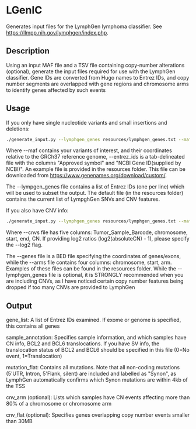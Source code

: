 # LGenIC
Generates input files for the LymphGen lymphoma classifier. See https://llmpp.nih.gov/lymphgen/index.php.

## Description
Using an input MAF file and a TSV file containing copy-number alterations (optional), generate the input files required for use with the LymphGen classifier.
Gene IDs are converted from Hugo names to Entrez IDs, and copy number segments are overlapped with gene regions and chromosome arms to
identify genes affected by such events

## Usage
If you only have single nucleotide variants and small insertions and deletions:
```bash
./generate_input.py --lymphgen_genes resources/lymphgen_genes.txt --maf /path/to/maf/file.maf --entrez_ids resources/hugo2entrez.tsv --sequencing_type exome --outdir /path/to/outdir/
```

Where --maf contains your variants of interest, and their coordinates relative to the GRCh37 reference genome, --entrez_ids is a
tab-delineated file with the columns "Approved symbol" and "NCBI Gene ID(supplied by NCBI)". An example file is provided in the resources folder.
 This file can be downloaded from https://www.genenames.org/download/custom/.

The --lympgen_genes file contains a list of Entrez IDs (one per line) which will be used to subset the output. The default file (in the resources folder) contains the current list of LympghGen SNVs and CNV features.
 
If you also have CNV info:
```bash
./generate_input.py --lymphgen_genes resources/lymphgen_genes.txt --maf /path/to/maf/file.maf --entrez_ids resources/hugo2entrez.tsv --sequencing_type exome --outdir /path/to/outdir/ --cnvs /path/to/cnvs/file.tsv --genes resources/gene_coordinates.bed6 --arms resources/arm_coordinates.tsv
```

Where --cnvs file has five columns: Tumor_Sample_Barcode, chromosome, start, end, CN. If providing log2 ratios (log2(absoluteCN) - 1), please specify the --log2 flag. 

The --genes file is a BED file specifying the coordinates of genes/exons, while the --arms file contains four columns: chromosome, start, arm. Examples of these files can be found in the resources folder.
While the --lymphgen_genes file is optional, it is STRONGLY recommended when you are including CNVs, as I have noticed certain copy number features being dropped if too many CNVs are provided to LymphGen

## Output
gene_list: A list of Entrez IDs examined. If exome or genome is specified, this contains all genes

sample_annotation: Specifies sample information, and which samples have CN info, BCL2 and BCL6 translocations. If you have SV info, the translocation
status of BCL2 and BCL6 should be specified in this file (0=No event, 1=Translocation)

mutation_flat: Contains all mutations. Note that all non-coding mutations (5'UTR, Intron, 5'Flank, silent) are included and labelled as "Synon", as LymphGen automatically confirms which Synon mutations are within 4kb of the TSS

cnv_arm (optional): Lists which samples have CN events affecting more than 80% of a chromosome or chromosome arm

cnv_flat (optional): Specifies genes overlapping copy number events smaller than 30MB

